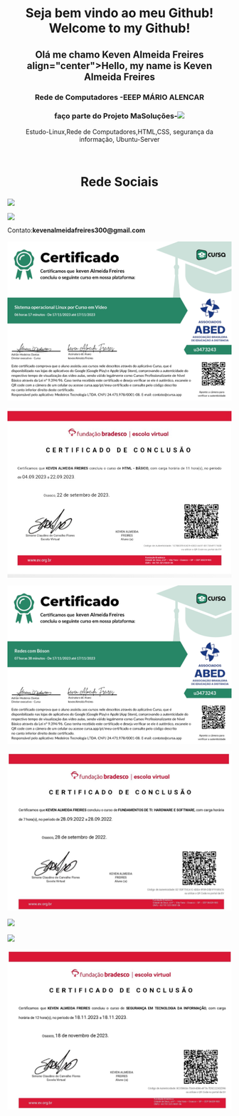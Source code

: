 <!DOCTYPE HTML>
<html>
<head>
  <link rel="stylesheet" type="text/css" href="readme.css"/>
</head>
<body>
<h1 align="center">Seja bem vindo ao meu Github!
Welcome to my Github!</h1>

<h2 align="center">Olá me chamo Keven Almeida Freires  align="center">Hello, my name is Keven Almeida Freires</h2>

<h3 align="center">Rede de Computadores -EEEP MÁRIO ALENCAR</h3>

<h3 align="center">faço parte do Projeto MaSoluções<span>-</span><img src="MASOLUCÕES.png" width="40px"></h3>

<p  align="center">Estudo-Linux,Rede de Computadores,HTML,CSS, segurança da informação, Ubuntu-Server</p>
<br>

<h1 id="redesocial" align="center">Rede Sociais</h1>

<a href="https://www.instagram.com/kevenalmeida1414/"><img src="https://upload.wikimedia.org/wikipedia/commons/thumb/a/a5/Instagram_icon.png/600px-Instagram_icon.png" width="50px" align="center"></a>

<a href="https://www.linkedin.com/in/keven-a-6012502a0/"><img src="https://static-00.iconduck.com/assets.00/linkedin-icon-512x512-vkm0drb1.png" width="50px" align="center"></a>

<p>Contato:<strong>kevenalmeidafreires300@gmail.com</strong>


<br>
<br>
<img src="certificate_1700240516626.jpg" align="center">
<br>
<br>
<img src="20231117_190030_070103.jpg" align="center">
<br>
<br>
<img src="CERTIFICADO_Redes.jpg" align="center">
<br>
<br>
<img src="Certificado Fundamentos Da TI-0001~2.jpg" align="center">
<br>
<br>
<img src="CERTIFICADO HTML AVANÇADO-0001~2.jpg" align="center">
<br>
<br>
<img src="Certificado PHP BÁSICO.jpg" align="center">
<br>
<br>
<img src="certificado segurança da informação-0001~2.jpg" align="center">
</body>
</html>
